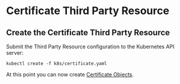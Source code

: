 # Certificate Third Party Resource

## Create the Certificate Third Party Resource

Submit the Third Party Resource configuration to the Kubernetes API server:

```
kubectl create -f k8s/certificate.yaml 
```

At this point you can now create [Certificate Objects](create-a-certificate.md).
